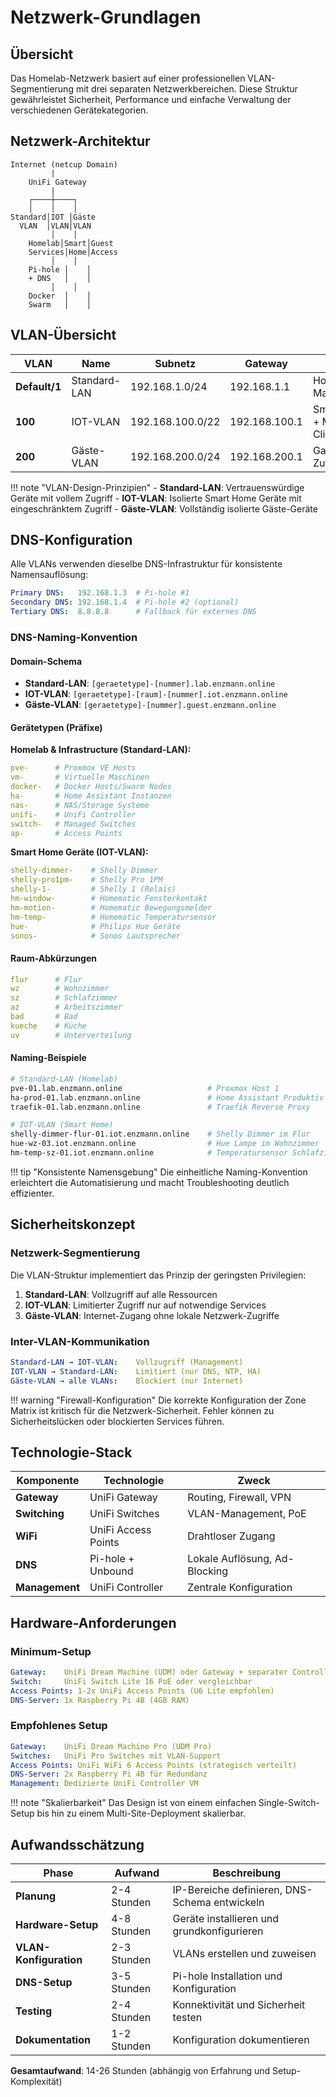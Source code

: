 # Netzwerk-Grundlagen

## Übersicht

Das Homelab-Netzwerk basiert auf einer professionellen VLAN-Segmentierung mit drei separaten Netzwerkbereichen. Diese Struktur gewährleistet Sicherheit, Performance und einfache Verwaltung der verschiedenen Gerätekategorien.

## Netzwerk-Architektur

```
Internet (netcup Domain)
         |
    UniFi Gateway
         |
    ┌────┼────┐
    │    │    │
Standard│IOT │Gäste
  VLAN  │VLAN│VLAN
         │    │
    Homelab│Smart│Guest
    Services│Home│Access
         │    │
    Pi-hole │    │
    + DNS   │    │
         │    │
    Docker  │    │
    Swarm   │    │
```

## VLAN-Übersicht

| VLAN | Name | Subnetz | Gateway | Zweck |
|------|------|---------|---------|-------|
| **Default/1** | Standard-LAN | 192.168.1.0/24 | 192.168.1.1 | Homelab & Management |
| **100** | IOT-VLAN | 192.168.100.0/22 | 192.168.100.1 | Smart Home + Mobile Clients |
| **200** | Gäste-VLAN | 192.168.200.0/24 | 192.168.200.1 | Gast-Zugang |

!!! note "VLAN-Design-Prinzipien"
    - **Standard-LAN**: Vertrauenswürdige Geräte mit vollem Zugriff
    - **IOT-VLAN**: Isolierte Smart Home Geräte mit eingeschränktem Zugriff
    - **Gäste-VLAN**: Vollständig isolierte Gäste-Geräte

## DNS-Konfiguration

Alle VLANs verwenden dieselbe DNS-Infrastruktur für konsistente Namensauflösung:

```yaml
Primary DNS:   192.168.1.3  # Pi-hole #1
Secondary DNS: 192.168.1.4  # Pi-hole #2 (optional)
Tertiary DNS:  8.8.8.8      # Fallback für externes DNS
```

### DNS-Naming-Konvention

#### Domain-Schema

- **Standard-LAN**: `[geraetetype]-[nummer].lab.enzmann.online`
- **IOT-VLAN**: `[geraetetype]-[raum]-[nummer].iot.enzmann.online`
- **Gäste-VLAN**: `[geraetetype]-[nummer].guest.enzmann.online`

#### Gerätetypen (Präfixe)

**Homelab & Infrastructure (Standard-LAN):**

```yaml
pve-      # Proxmox VE Hosts
vm-       # Virtuelle Maschinen
docker-   # Docker Hosts/Swarm Nodes
ha-       # Home Assistant Instanzen
nas-      # NAS/Storage Systeme
unifi-    # UniFi Controller
switch-   # Managed Switches
ap-       # Access Points
```

**Smart Home Geräte (IOT-VLAN):**

```yaml
shelly-dimmer-    # Shelly Dimmer
shelly-pro1pm-    # Shelly Pro 1PM
shelly-1-         # Shelly 1 (Relais)
hm-window-        # Homematic Fensterkontakt
hm-motion-        # Homematic Bewegungsmelder
hm-temp-          # Homematic Temperatursensor
hue-              # Philips Hue Geräte
sonos-            # Sonos Lautsprecher
```

#### Raum-Abkürzungen

```yaml
flur      # Flur
wz        # Wohnzimmer
sz        # Schlafzimmer
az        # Arbeitszimmer
bad       # Bad
kueche    # Küche
uv        # Unterverteilung
```

#### Naming-Beispiele

```bash
# Standard-LAN (Homelab)
pve-01.lab.enzmann.online                   # Proxmox Host 1
ha-prod-01.lab.enzmann.online               # Home Assistant Produktiv
traefik-01.lab.enzmann.online               # Traefik Reverse Proxy

# IOT-VLAN (Smart Home)
shelly-dimmer-flur-01.iot.enzmann.online    # Shelly Dimmer im Flur
hue-wz-03.iot.enzmann.online                # Hue Lampe im Wohnzimmer
hm-temp-sz-01.iot.enzmann.online            # Temperatursensor Schlafzimmer
```

!!! tip "Konsistente Namensgebung"
    Die einheitliche Naming-Konvention erleichtert die Automatisierung und macht Troubleshooting deutlich effizienter.

## Sicherheitskonzept

### Netzwerk-Segmentierung

Die VLAN-Struktur implementiert das Prinzip der geringsten Privilegien:

1. **Standard-LAN**: Vollzugriff auf alle Ressourcen
2. **IOT-VLAN**: Limitierter Zugriff nur auf notwendige Services
3. **Gäste-VLAN**: Internet-Zugang ohne lokale Netzwerk-Zugriffe

### Inter-VLAN-Kommunikation

```yaml
Standard-LAN → IOT-VLAN:    Vollzugriff (Management)
IOT-VLAN → Standard-LAN:    Limitiert (nur DNS, NTP, HA)
Gäste-VLAN → alle VLANs:    Blockiert (nur Internet)
```

!!! warning "Firewall-Konfiguration"
    Die korrekte Konfiguration der Zone Matrix ist kritisch für die Netzwerk-Sicherheit. Fehler können zu Sicherheitslücken oder blockierten Services führen.

## Technologie-Stack

| Komponente | Technologie | Zweck |
|------------|-------------|-------|
| **Gateway** | UniFi Gateway | Routing, Firewall, VPN |
| **Switching** | UniFi Switches | VLAN-Management, PoE |
| **WiFi** | UniFi Access Points | Drahtloser Zugang |
| **DNS** | Pi-hole + Unbound | Lokale Auflösung, Ad-Blocking |
| **Management** | UniFi Controller | Zentrale Konfiguration |

## Hardware-Anforderungen

### Minimum-Setup

```yaml
Gateway:    UniFi Dream Machine (UDM) oder Gateway + separater Controller
Switch:     UniFi Switch Lite 16 PoE oder vergleichbar
Access Points: 1-2x UniFi Access Points (U6 Lite empfohlen)
DNS-Server: 1x Raspberry Pi 4B (4GB RAM)
```

### Empfohlenes Setup

```yaml
Gateway:    UniFi Dream Machine Pro (UDM Pro)
Switches:   UniFi Pro Switches mit VLAN-Support
Access Points: UniFi WiFi 6 Access Points (strategisch verteilt)
DNS-Server: 2x Raspberry Pi 4B für Redundanz
Management: Dedizierte UniFi Controller VM
```

!!! note "Skalierbarkeit"
    Das Design ist von einem einfachen Single-Switch-Setup bis hin zu einem Multi-Site-Deployment skalierbar.

## Aufwandsschätzung

| Phase | Aufwand | Beschreibung |
|-------|---------|--------------|
| **Planung** | 2-4 Stunden | IP-Bereiche definieren, DNS-Schema entwickeln |
| **Hardware-Setup** | 4-8 Stunden | Geräte installieren und grundkonfigurieren |
| **VLAN-Konfiguration** | 2-3 Stunden | VLANs erstellen und zuweisen |
| **DNS-Setup** | 3-5 Stunden | Pi-hole Installation und Konfiguration |
| **Testing** | 2-4 Stunden | Konnektivität und Sicherheit testen |
| **Dokumentation** | 1-2 Stunden | Konfiguration dokumentieren |

**Gesamtaufwand**: 14-26 Stunden (abhängig von Erfahrung und Setup-Komplexität)

